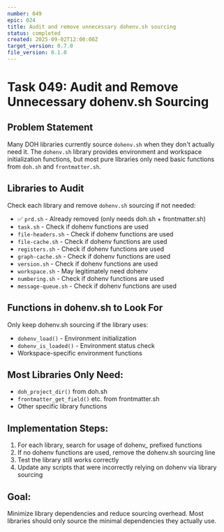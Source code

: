 ```yaml
---
number: 049
epic: 024
title: Audit and remove unnecessary dohenv.sh sourcing
status: completed
created: 2025-09-02T12:00:00Z
target_version: 0.7.0
file_version: 0.1.0
---
```


# Task 049: Audit and Remove Unnecessary dohenv.sh Sourcing

## Problem Statement
Many DOH libraries currently source `dohenv.sh` when they don't actually need it. The `dohenv.sh` library provides environment and workspace initialization functions, but most pure libraries only need basic functions from `doh.sh` and `frontmatter.sh`.

## Libraries to Audit

Check each library and remove `dohenv.sh` sourcing if not needed:

- ✅ `prd.sh` - Already removed (only needs doh.sh + frontmatter.sh)
- `task.sh` - Check if dohenv functions are used
- `file-headers.sh` - Check if dohenv functions are used
- `file-cache.sh` - Check if dohenv functions are used
- `registers.sh` - Check if dohenv functions are used
- `graph-cache.sh` - Check if dohenv functions are used
- `version.sh` - Check if dohenv functions are used
- `workspace.sh` - May legitimately need dohenv
- `numbering.sh` - Check if dohenv functions are used
- `message-queue.sh` - Check if dohenv functions are used

## Functions in dohenv.sh to Look For

Only keep dohenv.sh sourcing if the library uses:
- `dohenv_load()` - Environment initialization
- `dohenv_is_loaded()` - Environment status check
- Workspace-specific environment functions

## Most Libraries Only Need:
- `doh_project_dir()` from doh.sh
- `frontmatter_get_field()` etc. from frontmatter.sh
- Other specific library functions

## Implementation Steps:
1. For each library, search for usage of dohenv_ prefixed functions
2. If no dohenv functions are used, remove the dohenv.sh sourcing line
3. Test the library still works correctly
4. Update any scripts that were incorrectly relying on dohenv via library sourcing

## Goal:
Minimize library dependencies and reduce sourcing overhead. Most libraries should only source the minimal dependencies they actually use.
